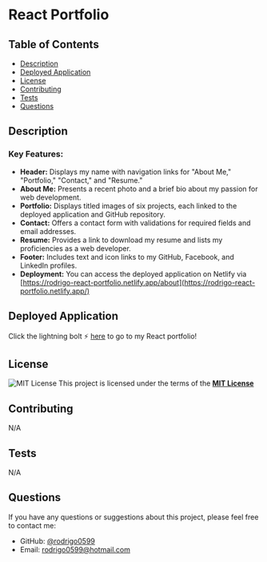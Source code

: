 # React Portfolio

## Table of Contents

- [Description](#description)
- [Deployed Application](#deployed-application)
- [License](#license)
- [Contributing](#contributing)
- [Tests](#tests)
- [Questions](#questions)

## Description

### Key Features:

- **Header:** Displays my name with navigation links for "About Me," "Portfolio," "Contact," and "Resume."
- **About Me:** Presents a recent photo and a brief bio about my passion for web development.
- **Portfolio:** Displays titled images of six projects, each linked to the deployed application and GitHub repository.
- **Contact:** Offers a contact form with validations for required fields and email addresses.
- **Resume:** Provides a link to download my resume and lists my proficiencies as a web developer.
- **Footer:** Includes text and icon links to my GitHub, Facebook, and LinkedIn profiles.
- **Deployment:** You can access the deployed application on Netlify via [https://rodrigo-react-portfolio.netlify.app/about](https://rodrigo-react-portfolio.netlify.app/)

## Deployed Application

Click the lightning bolt ⚡ [here]([link](https://rodrigo-react-portfolio.netlify.app/)) to go to my React portfolio!

## License

![MIT License](https://img.shields.io/badge/License-MIT-yellow.svg)
This project is licensed under the terms of the **[MIT License](https://opensource.org/licenses/MIT)**

## Contributing

N/A

## Tests

N/A

## Questions

If you have any questions or suggestions about this project, please feel free to contact me:

- GitHub: [@rodrigo0599](https://github.com/rodrigo0599)
- Email: rodrigo0599@hotmail.com
